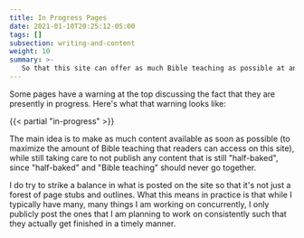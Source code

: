 ```yaml
---
title: In Progress Pages
date: 2021-01-10T20:25:12-05:00
tags: []
subsection: writing-and-content
weight: 10
summary: >-
   So that this site can offer as much Bible teaching as possible at any given point in time, I make a practice of posting pages on the site before I have completed writing absolutely everything I expect to be on them long-term. In other words, the writing that is posted as in progress is basically as it will be in the final version (that is, already essentially polished and edited), but not all of it is there as of yet.
---
```


Some pages have a warning at the top discussing the fact that they are presently in progress. Here's what that warning looks like:

{{< partial "in-progress" >}}

The main idea is to make as much content available as soon as possible (to maximize the amount of Bible teaching that readers can access on this site), while still taking care to not publish any content that is still "half-baked", since "half-baked" and "Bible teaching" should never go together.

I do try to strike a balance in what is posted on the site so that it's not just a forest of page stubs and outlines. What this means in practice is that while I typically have many, many things I am working on concurrently, I only publicly post the ones that I am planning to work on consistently such that they actually get finished in a timely manner.
